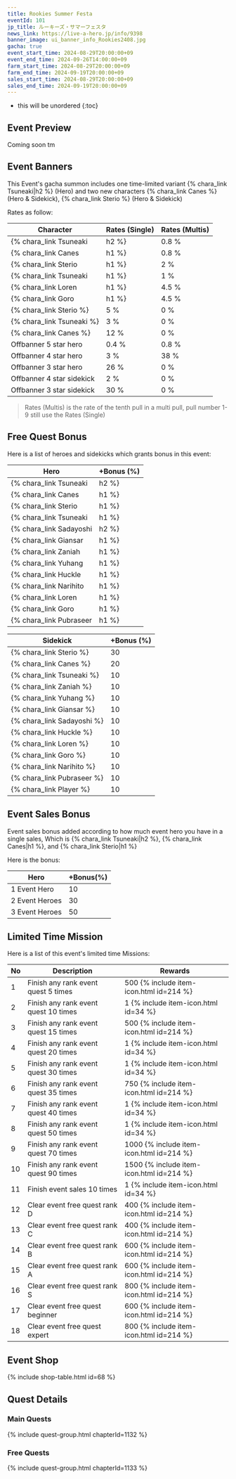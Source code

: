 ```yaml
---
title: Rookies Summer Festa
eventId: 101
jp_title: ルーキーズ・サマーフェスタ
news_link: https://live-a-hero.jp/info/9398
banner_image: ui_banner_info_Rookies2408.jpg
gacha: true
event_start_time: 2024-08-29T20:00:00+09
event_end_time: 2024-09-26T14:00:00+09
farm_start_time: 2024-08-29T20:00:00+09
farm_end_time: 2024-09-19T20:00:00+09
sales_start_time: 2024-08-29T20:00:00+09
sales_end_time: 2024-09-19T20:00:00+09
---
```


* this will be unordered
{:toc}

## Event Preview

Coming soon tm

## Event Banners

This Event's gacha summon includes one time-limited variant {% chara_link Tsuneaki|h2 %} (Hero) and two new characters {% chara_link Canes %} (Hero & Sidekick), {% chara_link Sterio %} (Hero & Sidekick)

Rates as follow:

| Character                                                | Rates (Single) | Rates (Multis) |
|----------------------------------------------------------|----------------|----------------|
| {% chara_link Tsuneaki|h2 %}                               | 0.8 %            | 1.6 %            |
| {% chara_link Canes|h1 %}                              | 0.8 %            | 1.6 %            |
| {% chara_link Sterio|h1 %}                             | 2 %              | 32 %             |
| {% chara_link Tsuneaki|h1 %}                                 | 1 %             | 16 %             |
| {% chara_link Loren|h1 %}                                 | 4.5 %             |0 %             |
| {% chara_link Goro|h1 %}                                 | 4.5 %             |0 %             |
| {% chara_link Sterio %}                                 | 5 %              | 0 %             |
| {% chara_link Tsuneaki %}                                   | 3 %             | 0 %             |
| {% chara_link Canes %}                                   | 12 %             | 0 %             |
| Offbanner 5 star hero                                    | 0.4 %            | 0.8 %            |
| Offbanner 4 star hero                                    | 3 %              | 38 %             |
| Offbanner 3 star hero                                    | 26 %             | 0 %              |
| Offbanner 4 star sidekick                                | 2 %              | 0 %              |
| Offbanner 3 star sidekick                                | 30 %             | 0 %              |

>Rates (Multis) is the rate of the tenth pull in a multi pull, pull number 1-9 still use the Rates (Single)

## Free Quest Bonus

Here is a list of heroes and sidekicks which grants bonus in this event:

| Hero | +Bonus (%)|
|------------|--------------|
| {% chara_link Tsuneaki|h2 %} | 40 |
| {% chara_link Canes|h1 %}  | 40 |
| {% chara_link Sterio|h1 %}  | 30 |
| {% chara_link Tsuneaki|h1 %}  | 10 |
| {% chara_link Sadayoshi|h2 %} | 20 | 
| {% chara_link Giansar|h1 %} | 20 | 
| {% chara_link Zaniah|h1 %} | 10 |
| {% chara_link Yuhang|h1 %} | 10 | 
| {% chara_link Huckle|h1 %} | 10 | 
| {% chara_link Narihito|h1 %} | 10 | 
| {% chara_link Loren|h1 %} | 10 | 
| {% chara_link Goro|h1 %} | 10 | 
| {% chara_link Pubraseer|h1 %} | 10 | 

| Sidekick | +Bonus (%) |
|-------------|---------------|
| {% chara_link Sterio %} | 30 | 
| {% chara_link Canes %}  | 20 | 
| {% chara_link Tsuneaki %}  | 10 | 
| {% chara_link Zaniah %}  | 10 | 
| {% chara_link Yuhang %}  | 10 | 
| {% chara_link Giansar %}  | 10 |
| {% chara_link Sadayoshi %}  | 10 | 
| {% chara_link Huckle %}  | 10 | 
| {% chara_link Loren %}  | 10 | 
| {% chara_link Goro %}  | 10 | 
| {% chara_link Narihito %}  | 10 | 
| {% chara_link Pubraseer %}  | 10 | 
| {% chara_link Player %} | 10 | 

## Event Sales Bonus

Event sales bonus added according to how much event hero you have in a single sales, Which is
{% chara_link Tsuneaki|h2 %}, {% chara_link Canes|h1 %}, and {% chara_link Sterio|h1 %}

Here is the bonus:

| Hero   | +Bonus(%) |
|--------|-----------|
| 1 Event Hero   |     10    |
| 2 Event Heroes |     30    |
| 3 Event Heroes |     50    |

## Limited Time Mission

Here is a list of this event's limited time Missions:

| No  | Description      | Rewards      |
|----|-----------------------------------------------------------|----------------|
| 1  | Finish any rank event quest 5 times | 500 {% include item-icon.html id=214 %}    |
| 2  | Finish any rank event quest 10 times | 1 {% include item-icon.html id=34 %}    |
| 3  | Finish any rank event quest 15 times | 500 {% include item-icon.html id=214 %} |
| 4  | Finish any rank event quest 20 times | 1 {% include item-icon.html id=34 %}    |
| 5  | Finish any rank event quest 30 times | 1 {% include item-icon.html id=34 %}    |
| 6  | Finish any rank event quest 35 times | 750 {% include item-icon.html id=214 %}    |
| 7  | Finish any rank event quest 40 times | 1 {% include item-icon.html id=34 %}    |
| 8  | Finish any rank event quest 50 times | 1 {% include item-icon.html id=34 %}    |
| 9  | Finish any rank event quest 70 times | 1000 {% include item-icon.html id=214 %}    |
| 10  | Finish any rank event quest 90 times | 1500 {% include item-icon.html id=214 %}    |
| 11  | Finish event sales 10 times | 1 {% include item-icon.html id=34 %}    |
| 12 | Clear event free quest rank D  | 400 {% include item-icon.html id=214 %}    |
| 13 | Clear event free quest rank C  | 400 {% include item-icon.html id=214 %}    |
| 14 | Clear event free quest rank B  | 600 {% include item-icon.html id=214 %}    |
| 15 | Clear event free quest rank A  | 600 {% include item-icon.html id=214 %}    |
| 16 | Clear event free quest rank S  | 800 {% include item-icon.html id=214 %}    |
| 17 | Clear event free quest beginner  | 600 {% include item-icon.html id=214 %}    |
| 18 | Clear event free quest expert  | 800 {% include item-icon.html id=214 %}    |

## Event Shop

{% include shop-table.html id=68 %}

## Quest Details

### Main Quests

{% include quest-group.html chapterId=1132 %}

### Free Quests

{% include quest-group.html chapterId=1133 %}
